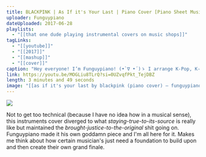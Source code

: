 ```yaml
---
title: BLACKPINK | As If it's Your Last | Piano Cover [Piano Sheet Music]
uploader: Funguypiano
dateUploaded: 2017-06-28
playlists:
  - "[[that one dude playing instrumental covers on music shops]]"
tagLinks:
  - "[[youtube]]"
  - "[[2017]]"
  - "[[mashup]]"
  - "[[cover]]"
caption: "Hey everyone! I’m Funguypiano! (•̀ ∇ •́ )ゝ I arrange K-Pop, K-Drama OSTs, and Anime songs, turning them into heartfelt piano covers and sheet music for fellow music lovers. Whether you're here to listen, learn, or jam along, I hope my arrangements bring you joy!! This channel is all about sharing the love for music and supporting each other. Every like, comment, and share mean the world to me, and I’m beyond grateful for your support! Let’s keep making the world a more colorful place with music! 💜🎵 🎼 Much love & happy playing! (˘▾˘) 💖"
link: https://youtu.be/MOGLiu8TLrQ?si=0UZvqfPkt_TejDBZ
length: 3 minutes and 49 seconds
image: "[[as if it's your last by blackpink (piano cover) — funguypiano.jpg]]"
---
```

![](https://m.youtube.com/watch?v=MOGLiu8TLrQ)

Not to get too technical (because I have no idea how in a musical sense), this instruments cover diverged to what *staying-true-to-its-source* is really like but maintained the *brought-justice-to-the-original* shit going on. Funguypiano made it his own goddamn piece and I'm all here for it. Makes me think about how certain musician's just need a foundation to build upon and then create their own grand finale. 